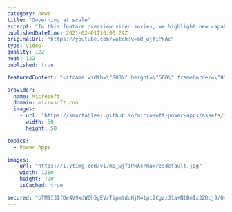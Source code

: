 ```yaml
---
category: news
title: "Governing at scale"
excerpt: "In this feature overview video series, we highlight new capabilities included in the latest update to Microsoft Power Apps.  Microsoft's Power Platform is a rich ecosystem of more than three hundred Microsoft and non-Microsoft connectors that can be leveraged by apps and flows. We are proud to introduce"
publishedDateTime: 2021-02-01T16:00:24Z
originalUrl: "https://youtube.com/watch?v=m8_wjf1PkAc"
type: video
quality: 122
heat: 122
published: true

featuredContent: "<iframe width=\"800\" height=\"500\" frameborder=\"0\" src=\"https://www.youtube.com/embed/m8_wjf1PkAc\" allow=\"accelerometer; autoplay; encrypted-media; gyroscope; picture-in-picture\" allowfullscreen></iframe>"

provider:
  name: Microsoft
  domain: microsoft.com
  images:
    - url: "https://smartableai.github.io/microsoft-power-apps/assets/images/organizations/microsoft.com-50x50.jpg"
      width: 50
      height: 50

topics:
  - Power Apps

images:
  - url: "https://i.ytimg.com/vi/m8_wjf1PkAc/maxresdefault.jpg"
    width: 1280
    height: 720
    isCached: true

secured: "oTM9I3IfDe4V9xdW0h5gEV/TipmtduHjN4tpi2CgzzJ1a+NtBeIx3ZDcj9/O43qVz9PgYX3CvoFGvMWLpuJMkw5iv9E+2QmrdcoDcqZOr1FM0XcupiZwEJxI9uWnv5QmWLFu7w61zKfXF3Xe5OsuLZ0xrgKoBbKieeFKhxj6FLBZ6tM2PL8pN48O/GFMr0wiwJdJHKLT3SC++t+pBr02b76LnKzYWpj0vDvmpN1D/3+kWLUNgAjVIGrT3lur3R5hc4Si2UrVZE7vSb+oEmhl3/j8svmFSh5RI08cJ30M5mpTQ5tCdF8yJEPuHgr3vhtHzQ5QsltV5zG8+g8/j0BwJRURY0oNo25PjxdKNjPdQGb5NRZfDew/SM3DL5xxH4TtP9gQqUW9Adxd71kXvKfp66xVaa7Kl6JpdlUoxZQ+lG8=;Cnz8hd2sGdrMD+aiPSdqIg=="
---
```


